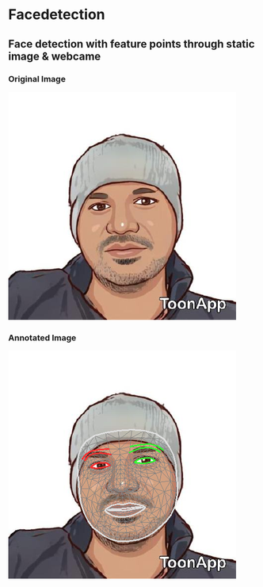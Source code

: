 # Facedetection

## Face detection with feature points through static image & webcame

### Original Image <br />

<kbd>
<!-- ![Original Image](./Praveenraj.jpeg) -->
<img src='./Praveenraj.jpeg'>
</kbd>

### Annotated Image <br />

<kbd>
<!-- ![Annotated Image](./annotated_image0.png) -->
<img src='./annotated_image0.png'>
</kbd>
